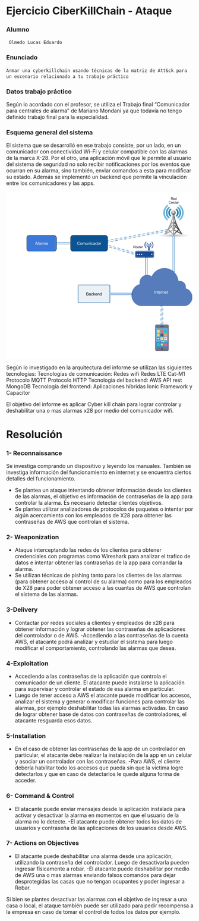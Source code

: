 
Ejercicio CiberKillChain - Ataque
=====================================
### Alumno

	 Olmedo Lucas Eduardo

### Enunciado

	Armar una cyberkillchain usando técnicas de la matriz de Att&ck para un escenario relacionado a tu trabajo práctico

### Datos trabajo práctico

Según lo acordado con el profesor, se utiliza el Trabajo final “Comunicador para centrales de alarma” de Mariano Mondani ya que todavía no tengo definido trabajo final para la especialidad. 

### Esquema general del sistema

El sistema que se desarrolló en ese trabajo consiste, por un lado, en un comunicador con conectividad Wi-Fi y celular compatible con las alarmas de la marca X-28. Por el otro, una aplicación móvil que le permite al usuario del sistema de seguridad no solo recibir notificaciones por los eventos que ocurran en su alarma, sino también, enviar comandos a esta para modificar su estado. Además se implementó un backend que permite la vinculación entre los comunicadores y las apps.

![architecture](architecture.png)

Según lo investigado en la arquitectura del informe se utilizan las siguientes tecnologías:
Tecnologías de comunicación: 
	Redes wifi
	Redes LTE Cat-M1
	Protocolo MQTT
	Protocolo HTTP
Tecnología del backend:
	AWS
	API rest
	MongoDB
Tecnología del frontend:
	Aplicaciones híbridas
	Ionic Framework y Capacitor

El objetivo del informe es aplicar Cyber kill chain para lograr controlar y deshabilitar una o mas alarmas x28 por medio del comunicador wifi. 

Resolución
==========

###  1- Reconnaissance
 Se investiga comprando un dispositivo y leyendo los manuales. También se investiga información del funcionamiento en internet y se encuentra ciertos detalles del funcionamiento. 
- Se plantea un ataque intentando obtener información desde los clientes de las alarmas, el objetivo es información de contraseñas de la app para controlar la alarma. Es necesario detectar clientes objetivos. 
- Se plantea utilizar analizadores de protocolos de paquetes o intentar por algún acercamiento con los empleados de X28 para obtener las contraseñas de AWS que controlan el sistema. 

###  2- Weaponization 

- Ataque interceptando las redes de los clientes para obtener credenciales con programas como Wireshark para analizar el trafico de datos e intentar obtener las contraseñas de la app para comandar la alarma.
- Se utilizan técnicas de pishing tanto para los clientes de las alarmas (para obtener acceso al control de su alarma) como para los empleados de X28 para poder obtener acceso a las cuantas de AWS que controlan el sistema de las alarmas. 

###  3-Delivery 

- Contactar por redes sociales a clientes y empleados de x28 para obtener información y lograr obtener las contraseñas de aplicaciones del controlador o de AWS. 
-Accediendo a las contraseñas de la cuenta AWS, el atacante podrá analizar y estudiar el sistema para luego modificar el comportamiento, controlando las alarmas que desea. 

###  4-Exploitation 

- Accediendo a las contraseñas de la aplicación que controla el comunicador de un cliente. El atacante puede instalarse la aplicación para supervisar y controlar el estado de esa alarma en particular. 
- Luego de tener acceso a AWS el atacante puede modificar los accesos, analizar  el sistema y generar o modificar funciones para controlar las alarmas, por ejemplo deshabilitar todas las alarmas activadas. En caso de lograr obtener base de datos con contraseñas de controladores, el atacante resguarda esos datos. 

###  5-Installation

- En el caso de obtener las contraseñas de la app de un controlador en particular, el atacante debe realizar la instalación de la app en un celular y asociar un controlador con las contraseñas.
-Para AWS, el cliente debería habilitar todo los accesos que pueda sin que la victima logre detectarlos y que en caso de detectarlos le quede alguna forma de acceder. 

###  6- Command & Control

- El atacante puede enviar mensajes desde la aplicación instalada para activar y desactivar la alarma en momentos en que el usuario de la alarma no lo detecte.
-El atacante puede obtener todos los datos de usuarios y contraseña de las aplicaciones de los usuarios desde AWS. 

###  7- Actions on Objectives

- El atacante puede deshabilitar una alarma desde una aplicación, utilizando la contraseña del controlador. Luego de desactivarla pueden ingresar físicamente a robar. 
-El atacante puede deshabilitar por medio de AWS una o mas alarmas enviando falsos comandos para dejar desprotegidas las casas que no tengan ocupantes y poder ingresar a Robar. 

Si bien se plantes desactivar las alarmas con el objetivo de ingresar a una casa o local, el ataque también puede ser utilizado para pedir recompensa a la empresa en caso de tomar el control de todos los datos por ejemplo. 
